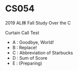 # CS054
2019 AL林 Fall Study Over the C

Curtain Call Test
- A : Goodbye, World!
- B : Replace!
- C : Abbreviation of Starbucks
- D : Sum of Score
- E : (Preparing)
